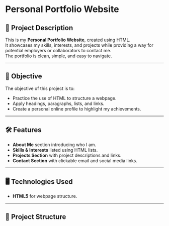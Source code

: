 # Personal Portfolio Website

## 📌 Project Description
This is my **Personal Portfolio Website**, created using HTML.  
It showcases my skills, interests, and projects while providing a way for potential employers or collaborators to contact me.  
The portfolio is clean, simple, and easy to navigate.

---

## 🎯 Objective
The objective of this project is to:
- Practice the use of HTML to structure a webpage.
- Apply headings, paragraphs, lists, and links.
- Create a personal online profile to highlight my achievements.

---

## 🛠 Features
- **About Me** section introducing who I am.
- **Skills & Interests** listed using HTML lists.
- **Projects Section** with project descriptions and links.
- **Contact Section** with clickable email and social media links.

---

## 🖥 Technologies Used
- **HTML5** for webpage structure.

---

## 📂 Project Structure

